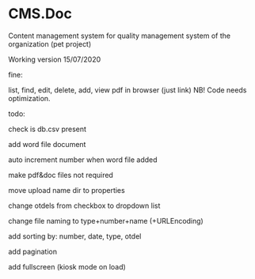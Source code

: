 # CMS.Doc
Content management system for quality management system of the organization (pet project) 

Working version 15/07/2020

fine:

list, find, edit, delete, add, view pdf in browser (just link)
NB! Code needs optimization.


todo:

check is db.csv present

add word file document

auto increment number when word file added

make pdf&doc files not required

move upload name dir to properties

change otdels from checkbox to dropdown list

change file naming to type+number+name (+URLEncoding)

add sorting by: number, date, type, otdel

add pagination

add fullscreen (kiosk mode on load)
